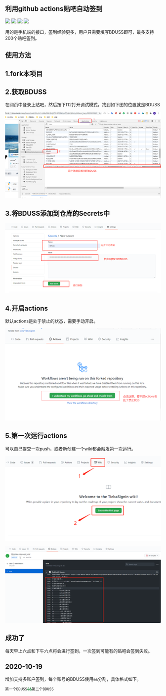 ## 利用github actions贴吧自动签到

![](https://img.shields.io/github/issues/srcrs/TiebaSignIn?color=green)
![](https://img.shields.io/github/forks/srcrs/TiebaSignIn?color=yellow)
![](https://img.shields.io/github/stars/srcrs/TiebaSignIn?color=orange)
![](https://img.shields.io/github/license/srcrs/TiebaSignIn?color=ff69b4)

用的是手机端的接口，签到经验更多，用户只需要填写BDUSS即可，最多支持200个贴吧签到。

## 使用方法

## 1.fork本项目

## 2.获取BDUSS

在网页中登录上贴吧，然后按下f12打开调试模式，找到如下图的位置就是BDUSS

![img1](./assets/img1.png)

## 3.将BDUSS添加到仓库的Secrets中

![img2](./assets/img2.png)

## 4.开启actions

默认actions是处于禁止的状态，需要手动开启。

![img3](./assets/img3.png)

## 5.第一次运行actions

可以自己提交一次push，或者新创建一个wiki都会触发第一次运行。

![img4](./assets/img4.png)

![img5](./assets/img5.png)

## 成功了

每天早上六点和下午六点将会进行签到，一次签到可能有的贴吧会签到失败。

## 2020-10-19

增加支持多账户签到，每个账号的BDUSS使用`&&`分割，具体格式如下。

```sh
第一个BDUSS&&第二个BDUSS
```
